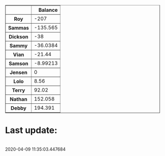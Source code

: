 <table border="1" class="dataframe">
  <thead>
    <tr style="text-align: right;">
      <th></th>
      <th>Balance</th>
    </tr>
  </thead>
  <tbody>
    <tr>
      <th>Roy</th>
      <td>-207</td>
    </tr>
    <tr>
      <th>Sammas</th>
      <td>-135.565</td>
    </tr>
    <tr>
      <th>Dickson</th>
      <td>-38</td>
    </tr>
    <tr>
      <th>Sammy</th>
      <td>-36.0384</td>
    </tr>
    <tr>
      <th>Vian</th>
      <td>-21.44</td>
    </tr>
    <tr>
      <th>Samson</th>
      <td>-8.99213</td>
    </tr>
    <tr>
      <th>Jensen</th>
      <td>0</td>
    </tr>
    <tr>
      <th>Lolo</th>
      <td>8.56</td>
    </tr>
    <tr>
      <th>Terry</th>
      <td>92.02</td>
    </tr>
    <tr>
      <th>Nathan</th>
      <td>152.058</td>
    </tr>
    <tr>
      <th>Debby</th>
      <td>194.391</td>
    </tr>
  </tbody>
</table><H1>Last update:</h1><br>2020-04-09 11:35:03.447684